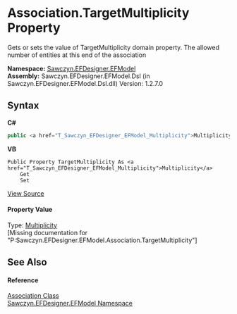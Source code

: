 # Association.TargetMultiplicity Property 
 

Gets or sets the value of TargetMultiplicity domain property. The allowed number of entities at this end of the association

**Namespace:**&nbsp;<a href="N_Sawczyn_EFDesigner_EFModel">Sawczyn.EFDesigner.EFModel</a><br />**Assembly:**&nbsp;Sawczyn.EFDesigner.EFModel.Dsl (in Sawczyn.EFDesigner.EFModel.Dsl.dll) Version: 1.2.7.0

## Syntax

**C#**<br />
``` C#
public <a href="T_Sawczyn_EFDesigner_EFModel_Multiplicity">Multiplicity</a> TargetMultiplicity { get; set; }
```

**VB**<br />
``` VB
Public Property TargetMultiplicity As <a href="T_Sawczyn_EFDesigner_EFModel_Multiplicity">Multiplicity</a>
	Get
	Set
```

<a href="https://github.com/msawczyn/EFDesigner/tree/master/src/Dsl/GeneratedCode/DomainRelationships.cs#L226" title="View the source code">View Source</a><br />

#### Property Value
Type: <a href="T_Sawczyn_EFDesigner_EFModel_Multiplicity">Multiplicity</a><br />\[Missing <value> documentation for "P:Sawczyn.EFDesigner.EFModel.Association.TargetMultiplicity"\]

## See Also


#### Reference
<a href="T_Sawczyn_EFDesigner_EFModel_Association">Association Class</a><br /><a href="N_Sawczyn_EFDesigner_EFModel">Sawczyn.EFDesigner.EFModel Namespace</a><br />